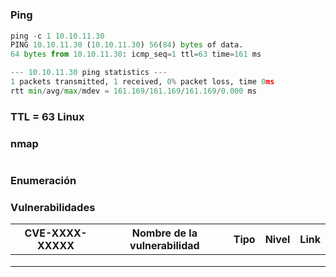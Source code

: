 # 
### Ping

```python
ping -c 1 10.10.11.30
PING 10.10.11.30 (10.10.11.30) 56(84) bytes of data.
64 bytes from 10.10.11.30: icmp_seq=1 ttl=63 time=161 ms

--- 10.10.11.30 ping statistics ---
1 packets transmitted, 1 received, 0% packet loss, time 0ms
rtt min/avg/max/mdev = 161.169/161.169/161.169/0.000 ms
```

### TTL = 63 Linux

### nmap

```python

```

### Enumeración 


### Vulnerabilidades

| CVE-XXXX-XXXXX | Nombre de la vulnerabilidad | Tipo | Nivel | Link |
| -------------- | --------------------------- | ---- | ----- | ---- |
|                |                             |      |       |      |
|                |                             |      |       |      |
|                |                             |      |       |      |

